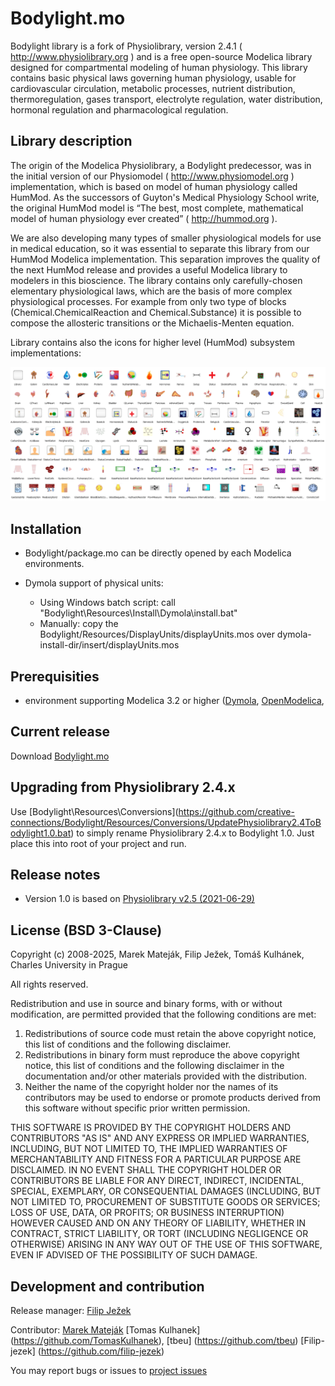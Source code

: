 # Bodylight.mo

Bodylight library is a fork of Physiolibrary, version 2.4.1 ( http://www.physiolibrary.org ) and is a free open-source Modelica library designed for compartmental modeling of human physiology.
This library contains basic physical laws governing human physiology, usable for cardiovascular circulation,
metabolic processes, nutrient distribution, thermoregulation, gases transport, electrolyte regulation,
water distribution, hormonal regulation and pharmacological regulation.

## Library description

The origin of the Modelica Physiolibrary, a Bodylight predecessor, was in the initial version of our Physiomodel ( http://www.physiomodel.org ) implementation, which is based on model of human physiology called HumMod. As the successors of Guyton's Medical Physiology School write, the original HumMod model is “The best, most complete, mathematical model of human physiology ever created” ( http://hummod.org ).

We are also developing many types of smaller physiological models for use in medical education,
so it was essential to separate this library from our HumMod Modelica implementation. This separation improves
the quality of the next HumMod release and provides a useful Modelica library to modelers in this bioscience.
The library contains only carefully-chosen elementary physiological laws, which are the basis of more complex physiological
processes. For example from only two type of blocks (Chemical.ChemicalReaction and Chemical.Substance) it is
possible to compose the allosteric transitions or the Michaelis-Menten equation.

Library contains also the icons for higher level (HumMod) subsystem implementations:

![screenshot](screenshot.png)

## Installation
* Bodylight/package.mo can be directly opened by each Modelica environments. 

* Dymola support of physical units:
  * Using Windows batch script: call "Bodylight\Resources\Install\Dymola\install.bat"
  * Manually: copy the Bodylight/Resources/DisplayUnits/displayUnits.mos over dymola-install-dir/insert/displayUnits.mos


## Prerequisities

* environment supporting Modelica 3.2 or higher ([Dymola](http://www.3ds.com/products-services/catia/capabilities/modelica-systems-simulation-info/dymola/trial-version/), [OpenModelica](https://build.openmodelica.org/omc/builds/windows/releases/), 

## Current release

Download [Bodylight.mo](https://github.com/creative-connections/Bodylight.mo)

## Upgrading from Physiolibrary 2.4.x
Use [Bodylight\Resources\Conversions\](https://github.com/creative-connections/Bodylight/Resources/Conversions/UpdatePhysiolibrary2.4ToBodylight1.0.bat) to simply rename Physiolibrary 2.4.x to Bodylight 1.0. Just place this into root of your project and run.

## Release notes

*  Version 1.0 is based on 
[Physiolibrary v2.5 (2021-06-29)](https://github.com/filip-jezek/Physiolibrary/releases/tag/v2.5)

## License (BSD 3-Clause)

Copyright (c) 2008-2025, Marek Mateják, Filip Ježek, Tomáš Kulhánek, Charles University in Prague

All rights reserved. 

Redistribution and use in source and binary forms, with or without modification, are permitted provided that the following conditions are met: 

1. Redistributions of source code must retain the above copyright notice, this list of conditions and the following disclaimer. 
2. Redistributions in binary form must reproduce the above copyright notice, this list of conditions and the following disclaimer in the documentation and/or other materials provided with the distribution. 
3. Neither the name of the copyright holder nor the names of its contributors may be used to endorse or promote products derived from this software without specific prior written permission. 

THIS SOFTWARE IS PROVIDED BY THE COPYRIGHT HOLDERS AND CONTRIBUTORS "AS IS" AND ANY EXPRESS OR IMPLIED WARRANTIES, INCLUDING, BUT NOT LIMITED TO, THE IMPLIED WARRANTIES OF MERCHANTABILITY AND FITNESS FOR A PARTICULAR PURPOSE ARE DISCLAIMED. IN NO EVENT SHALL THE COPYRIGHT HOLDER OR CONTRIBUTORS BE LIABLE FOR ANY DIRECT, INDIRECT, INCIDENTAL, SPECIAL, EXEMPLARY, OR CONSEQUENTIAL DAMAGES (INCLUDING, BUT NOT LIMITED TO, PROCUREMENT OF SUBSTITUTE GOODS OR SERVICES; LOSS OF USE, DATA, OR PROFITS; OR BUSINESS INTERRUPTION) HOWEVER CAUSED AND ON ANY THEORY OF LIABILITY, WHETHER IN CONTRACT, STRICT LIABILITY, OR TORT (INCLUDING NEGLIGENCE OR OTHERWISE) ARISING IN ANY WAY OUT OF THE USE OF THIS SOFTWARE, EVEN IF ADVISED OF THE POSSIBILITY OF SUCH DAMAGE.

## Development and contribution
Release manager: [Filip Ježek](http://github.com/filip-jezek)

Contributor: 
[Marek Mateják](http://github.com/MarekMatejak)
[Tomas Kulhanek] (https://github.com/TomasKulhanek), 
[tbeu] (https://github.com/tbeu)
[Filip-jezek] (https://github.com/filip-jezek)


You may report bugs or issues to [project issues](https://github.com/creative-connections/Bodylight.mo/issues)



